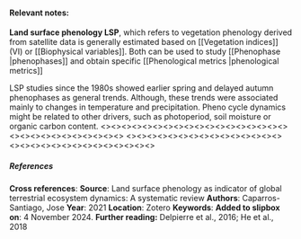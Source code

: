 #### **Relevant notes**:
**Land surface phenology LSP**, which refers to vegetation phenology derived from satellite data is generally estimated based on [[Vegetation indices]] (VI) or [[Biophysical variables]]. Both can be used to study [[Phenophase |phenophases]]  and obtain specific [[Phenological metrics |phenological metrics]]

LSP studies since the 1980s showed earlier spring and delayed autumn phenophases as general trends. Although, these trends were associated mainly to changes in temperature and precipitation. Pheno cycle dynamics might be related to other drivers, such as photoperiod, soil moisture or organic carbon content.
<><><><><><><><><><><><><><><><><><><><><><><><><><><><><>
<><><><><><><><><><><><><><><><><><><><><><><><><><><><><>
##### References
**Cross references**:
**Source**: Land surface phenology as indicator of global terrestrial ecosystem dynamics: A systematic review
**Authors**: Caparros-Santiago, Jose
**Year**: 2021
**Location**: Zotero
**Keywords**: 
**Added to slipbox on**:  4 November 2024. 
**Further reading:** Delpierre et al., 2016; He et al., 2018